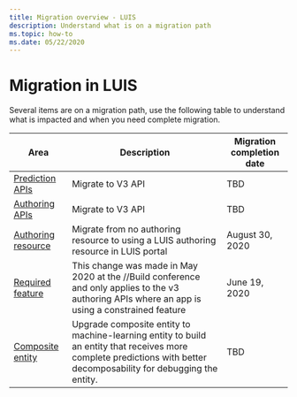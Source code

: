 ```yaml
---
title: Migration overview - LUIS
description: Understand what is on a migration path
ms.topic: how-to
ms.date: 05/22/2020
---
```


# Migration in LUIS

Several items are on a migration path, use the following table to understand what is impacted and when you need complete migration.

|Area|Description|Migration completion date|
|--|--|--|
|[Prediction APIs](luis-migration-api-v3.md)|Migrate to V3 API|TBD|
|[Authoring APIs](luis-migration-authoring-entities.md)|Migrate to V3 API|TBD|
|[Authoring resource](luis-migration-authoring.md)|Migrate from no authoring resource to using a LUIS authoring resource in LUIS portal|August 30, 2020 |
|[Required feature](luis-migration-authoring-entities.md#api-change-constraint-replaced-with-required-feature)|This change was made in May 2020 at the //Build conference and only applies to the v3 authoring APIs where an app is using a constrained feature|June 19, 2020|
|[Composite entity](migrate-from-composite-entity.md)|Upgrade composite entity to machine-learning entity to build an entity that receives more complete predictions with better decomposability for debugging the entity.|TBD|